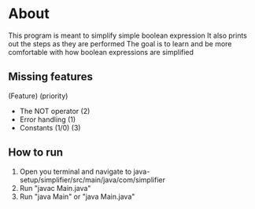 # About
This program is meant to simplify simple boolean expression
It also prints out the steps as they are performed
The goal is to learn and be more comfortable with how boolean expressions are simplified
## Missing features
(Feature) (priority)
- The NOT operator (2)
- Error handling (1)
- Constants (1/0) (3)
## How to run
1. Open you terminal and navigate to java-setup/simplifier/src/main/java/com/simplifier
2. Run "javac Main.java"
3. Run "java Main" or "java Main.java"
